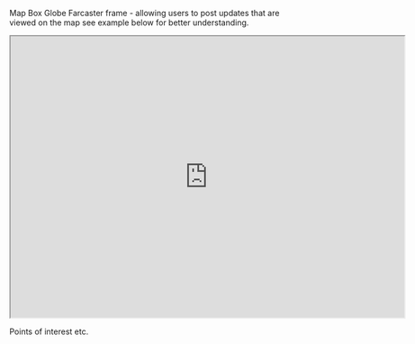 Map Box Globe Farcaster frame - allowing users to post updates that are viewed on the map see example below for better understanding. 

<iframe width="700"
  height="500"
   src="https://www.mapbox.com/blog/globe-view"></iframe>
   
   
Points of interest etc. 
